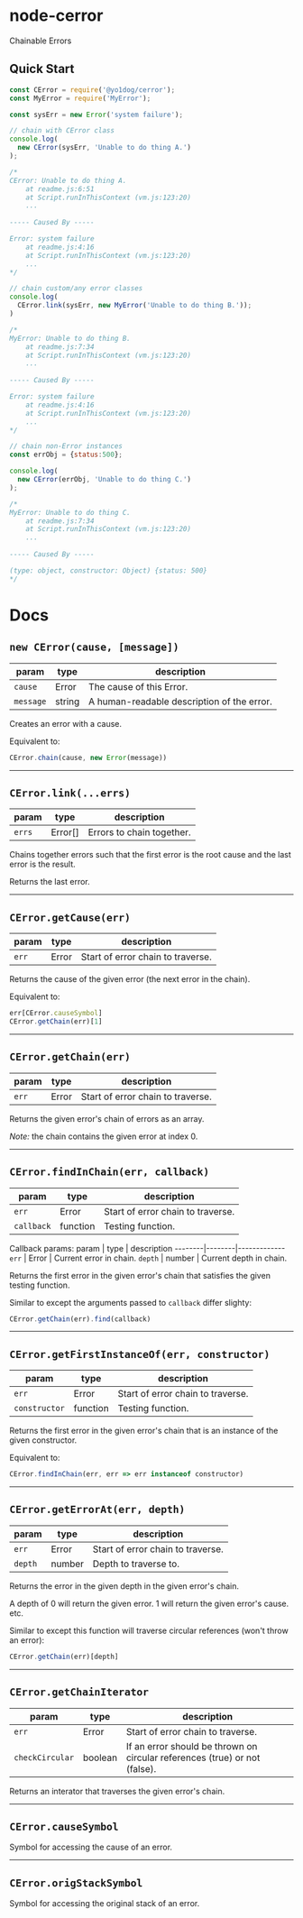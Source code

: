 # node-cerror

Chainable Errors

## Quick Start

```javascript
const CError = require('@yo1dog/cerror');
const MyError = require('MyError');

const sysErr = new Error('system failure');

// chain with CError class
console.log(
  new CError(sysErr, 'Unable to do thing A.')
);

/*
CError: Unable to do thing A.
    at readme.js:6:51
    at Script.runInThisContext (vm.js:123:20)
    ...
    
----- Caused By -----

Error: system failure
    at readme.js:4:16
    at Script.runInThisContext (vm.js:123:20)
    ...
*/
```

```javascript
// chain custom/any error classes
console.log(
  CError.link(sysErr, new MyError('Unable to do thing B.'));
)

/*
MyError: Unable to do thing B.
    at readme.js:7:34
    at Script.runInThisContext (vm.js:123:20)
    ...
    
----- Caused By -----

Error: system failure
    at readme.js:4:16
    at Script.runInThisContext (vm.js:123:20)
    ...
*/
```

```javascript
// chain non-Error instances
const errObj = {status:500};

console.log(
  new CError(errObj, 'Unable to do thing C.')
);

/*
MyError: Unable to do thing C.
    at readme.js:7:34
    at Script.runInThisContext (vm.js:123:20)
    ...
    
----- Caused By -----

(type: object, constructor: Object) {status: 500}
*/
```

# Docs

## `new CError(cause, [message])`

 param    | type   | description
----------|--------|-------------
`cause`   | Error  | The cause of this Error.
`message` | string | A human-readable description of the error.

Creates an error with a cause.

Equivalent to:
```javascript
CError.chain(cause, new Error(message))
```

-----

## `CError.link(...errs)`

 param | type    | description
-------|---------|-------------
`errs` | Error[] | Errors to chain together.

Chains together errors such that the first error is the root cause
and the last error is the result.

Returns the last error.

-----

## `CError.getCause(err)`

 param | type  | description
-------|-------|-------------
`err`  | Error | Start of error chain to traverse.

Returns the cause of the given error (the next error in the chain).

Equivalent to:
```javascript
err[CError.causeSymbol]
CError.getChain(err)[1]
```

-----

## `CError.getChain(err)`

 param | type  | description
-------|-------|-------------
`err`  | Error | Start of error chain to traverse.

Returns the given error's chain of errors as an array.

*Note:* the chain contains the given error at index 0.

-----

## `CError.findInChain(err, callback)`

 param     | type     | description
-----------|----------|-------------
`err`      | Error    | Start of error chain to traverse.
`callback` | function | Testing function.

Callback params:
 param  | type   | description
--------|--------|-------------
`err`   | Error  | Current error in chain.
`depth` | number | Current depth in chain.

Returns the first error in the given error's chain that satisfies the
given testing function.

Similar to except the arguments passed to `callback` differ slighty:
```javascript
CError.getChain(err).find(callback)
```

---

## `CError.getFirstInstanceOf(err, constructor)`

 param        | type     | description
--------------|----------|-------------
`err`         | Error    | Start of error chain to traverse.
`constructor` | function | Testing function.

Returns the first error in the given error's chain that is an instance
of the given constructor.

Equivalent  to:
```javascript
CError.findInChain(err, err => err instanceof constructor)
```

-----

## `CError.getErrorAt(err, depth)`

 param  | type   | description
--------|--------|-------------
`err`   | Error  | Start of error chain to traverse.
`depth` | number | Depth to traverse to.

Returns the error in the given depth in the given error's chain.

A depth of 0 will return the given error. 1 will return
the given error's cause. etc.

Similar to except this function will traverse circular
references (won't throw an error):
```javascript
CError.getChain(err)[depth]
```

-----

## `CError.getChainIterator`

 param          | type    | description
----------------|---------|-------------
`err`           | Error   | Start of error chain to traverse.
`checkCircular` | boolean | If an error should be thrown on circular references (true) or not (false).

Returns an interator that traverses the given error's chain.

-----

## `CError.causeSymbol`

Symbol for accessing the cause of an error.

-----

## `CError.origStackSymbol`

Symbol for accessing the original stack of an error.